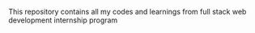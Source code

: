 This repository contains all my codes and learnings from full stack web development internship program
